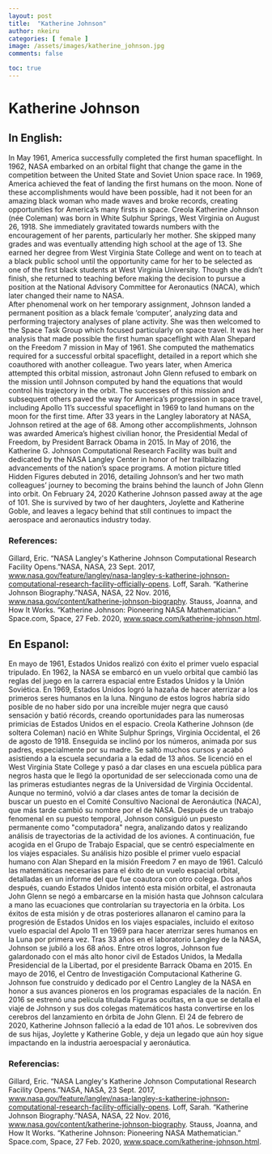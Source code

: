 ```yaml
---
layout: post
title:  "Katherine Johnson"
author: nkeiru
categories: [ female ]
image: /assets/images/katherine_johnson.jpg
comments: false

toc: true
---
```

<!-- English Section -->
# Katherine Johnson

## In English: 
In May 1961, America successfully completed the first human spaceflight. In 1962, NASA embarked on an orbital flight that change the game in the competition between the United State and Soviet Union space race. In 1969, America achieved the feat of landing the first humans on the  moon.  None  of  these  accomplishments  would  have  been  possible,  had  it  not  been  for  an  amazing black woman who made waves and broke records, creating opportunities for America’s many firsts in space. Creola Katherine Johnson (née Coleman) was born in White Sulphur Springs, West  Virginia  on  August  26,  1918.  She  immediately  gravitated  towards  numbers  with  the  encouragement  of  her  parents,  particularly  her  mother.  She  skipped  many  grades  and  was  eventually attending high school at the age of 13. She earned her degree from West Virginia State College  and  went  on  to teach  at  a  black  public  school  until  the  opportunity  came  for  her  to  be  selected as one of the first black students at West Virginia University. Though she didn’t finish, she returned to teaching before making the decision to pursue a position at the National Advisory Committee for Aeronautics (NACA), which later changed their name to NASA.  
After  phenomenal  work  on  her  temporary  assignment,  Johnson landed  a  permanent  position as a black female ‘computer’, analyzing data and performing trajectory analyses of plane activity.  She  was  then welcomed  to  the  Space  Task  Group  which  focused  particularly  on  space  travel. It was her analysis that made possible the first human spaceflight with Alan Shepard on the Freedom  7  mission  in  May  of  1961.  She  computed  the  mathematics  required  for  a  successful  orbital spaceflight, detailed in a report which she coauthored with another colleague. Two years later, when America attempted this orbital mission, astronaut John Glenn refused to embark on the mission  until  Johnson  computed  by  hand  the  equations  that  would  control  his  trajectory  in  the  orbit.  The  successes  of this  mission  and  subsequent  others  paved  the  way  for  America’s  progression in space travel, including Apollo 11’s successful spaceflight in 1969 to land humans on the moon for the first time.  After 33 years in the Langley laboratory at NASA, Johnson retired at the age of 68. Among other accomplishments, Johnson was awarded America’s highest civilian honor, the Presidential Medal of  Freedom,   by  President  Barrack  Obama  in  2015. In  May  of  2016,  the  Katherine  G.  Johnson Computational Research Facility was built and dedicated by the NASA Langley Center in honor of her trailblazing advancements of the nation’s space programs. A motion picture titled Hidden  Figures  debuted  in  2016,  detailing  Johnson’s  and her two  math  colleagues’  journey to becoming the brains behind the launch of John Glenn into orbit. On February 24, 2020 Katherine Johnson  passed  away  at  the  age  of  101.  She  is  survived  by  two  of  her  daughters,  Joylette  and  Katherine  Goble,  and  leaves  a  legacy  behind  that  still  continues  to  impact  the  aerospace  and  aeronautics industry today. 

### References:
Gillard, Eric. “NASA Langley's Katherine Johnson Computational Research Facility Opens.”NASA, NASA, 23 Sept. 2017, www.nasa.gov/feature/langley/nasa-langley-s-katherine-johnson-computational-research-facility-officially-opens. Loff, Sarah. “Katherine Johnson Biography.”NASA, NASA, 22 Nov. 2016, www.nasa.gov/content/katherine-johnson-biography. Stauss, Joanna, and How It Works. “Katherine Johnson: Pioneering NASA Mathematician.” Space.com, Space, 27 Feb. 2020, www.space.com/katherine-johnson.html.

<!-- Spanish Section -->
## En Espanol: 
En mayo de 1961, Estados Unidos realizó con éxito el primer vuelo espacial tripulado. En 1962,  la  NASA  se  embarcó  en  un  vuelo  orbital  que  cambió  las  reglas  del  juego  en  la  carrera  espacial entre Estados Unidos y la Unión Soviética. En 1969, Estados Unidos logró la hazaña de hacer aterrizar a los primeros seres humanos en la luna. Ninguno de estos logros habría sido posible de  no  haber  sido  por  una  increíble  mujer  negra  que  causó  sensación  y  batió  récords,  creando  oportunidades  para  las  numerosas  primicias  de  Estados  Unidos  en  el  espacio.  Creola  Katherine  Johnson  (de  soltera  Coleman)  nació  en  White  Sulphur  Springs,  Virginia  Occidental,  el  26  de  agosto de 1918. Enseguida se inclinó por los números, animada por sus padres, especialmente por su madre. Se saltó muchos cursos y acabó asistiendo a la escuela secundaria a la edad de 13 años. Se licenció en el West Virginia State College y pasó a dar clases en una escuela pública para negros hasta que le llegó la oportunidad de ser seleccionada como una de las primeras estudiantes negras de la Universidad de Virginia Occidental. Aunque no terminó, volvió a dar clases antes de tomar la decisión de buscar un puesto en el Comité Consultivo Nacional de Aeronáutica (NACA), que más tarde cambió su nombre por el de NASA. Después  de  un  trabajo  fenomenal  en  su  puesto  temporal,  Johnson  consiguió  un  puesto  permanente como "computadora" negra, analizando datos y realizando análisis de trayectorias de la actividad de los aviones. A continuación, fue acogida en el Grupo de Trabajo Espacial, que se centró  especialmente  en  los  viajes  espaciales.  Su  análisis  hizo  posible  el  primer  vuelo  espacial  humano  con  Alan  Shepard  en  la  misión  Freedom  7  en  mayo  de  1961.  Calculó  las  matemáticas  necesarias para el éxito de un vuelo espacial orbital, detalladas en un informe del que fue coautora con  otro  colega.  Dos  años  después,  cuando  Estados  Unidos  intentó  esta  misión  orbital,  el  astronauta John Glenn se negó a embarcarse en la misión hasta que Johnson calculara a mano las 
ecuaciones  que  controlarían  su  trayectoria  en  la  órbita.  Los  éxitos  de  esta  misión  y  de  otras  posteriores  allanaron  el  camino  para  la  progresión  de  Estados  Unidos  en  los  viajes  espaciales,  incluido el exitoso vuelo espacial del Apolo 11 en 1969 para hacer aterrizar seres humanos en la Luna por primera vez. Tras 33 años en el laboratorio Langley de la NASA, Johnson se jubiló a los 68 años. Entre otros logros, Johnson fue galardonado con el más alto honor civil de Estados Unidos, la Medalla Presidencial de la Libertad, por el presidente Barrack Obama en 2015. En mayo de 2016, el Centro de  Investigación  Computacional  Katherine  G.  Johnson  fue  construido  y  dedicado  por  el  Centro  Langley de la NASA en honor a sus avances pioneros en los programas espaciales de la nación. En 2016 se estrenó una película titulada Figuras ocultas, en la que se detalla el viaje de Johnson y sus dos colegas matemáticos hasta convertirse en los cerebros del lanzamiento en órbita de John Glenn. El 24 de febrero de 2020, Katherine Johnson falleció a la edad de 101 años. Le sobreviven dos de sus hijas, Joylette y Katherine Goble, y deja un legado que aún hoy sigue impactando en la industria aeroespacial y aeronáutica.

### Referencias:
Gillard, Eric. “NASA Langley's Katherine Johnson Computational Research Facility Opens.”NASA, NASA, 23 Sept. 2017, www.nasa.gov/feature/langley/nasa-langley-s-katherine-johnson-computational-research-facility-officially-opens. Loff, Sarah. “Katherine Johnson Biography.”NASA, NASA, 22 Nov. 2016, www.nasa.gov/content/katherine-johnson-biography. Stauss, Joanna, and How It Works. “Katherine Johnson: Pioneering NASA Mathematician.” Space.com, Space, 27 Feb. 2020, www.space.com/katherine-johnson.html. 